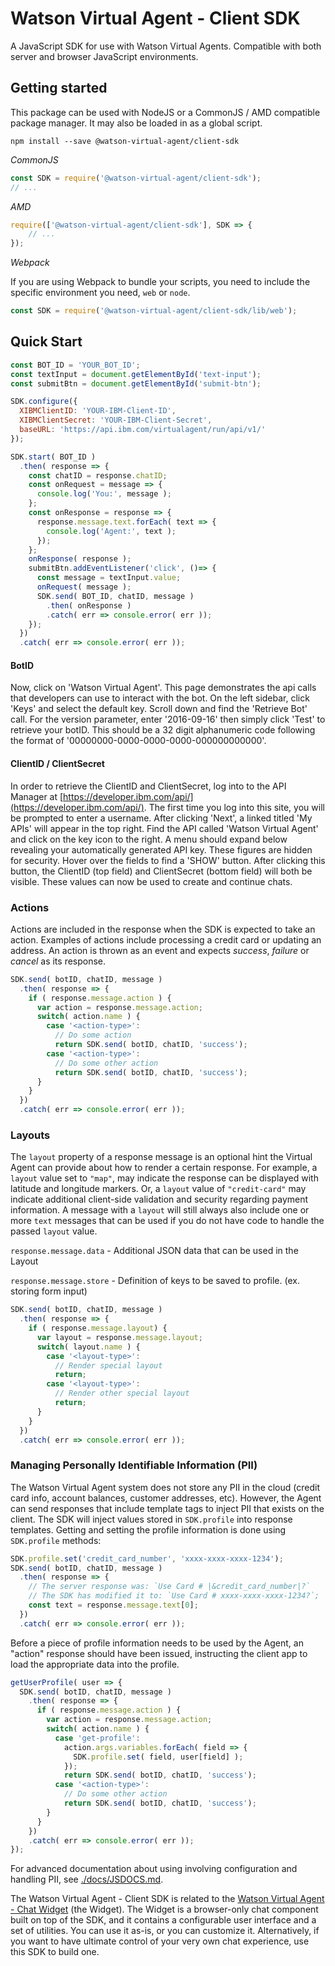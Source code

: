 
# Watson Virtual Agent - Client SDK

A JavaScript SDK for use with Watson Virtual Agents. Compatible with both server
and browser JavaScript environments.

## Getting started

This package can be used with NodeJS or a CommonJS / AMD compatible package
manager.  It may also be loaded in as a global script.

```console
npm install --save @watson-virtual-agent/client-sdk
```

*CommonJS*
```js
const SDK = require('@watson-virtual-agent/client-sdk');
// ...
```

*AMD*
```js
require(['@watson-virtual-agent/client-sdk'], SDK => {
	// ...
});
```

*Webpack*

If you are using Webpack to bundle your scripts, you need to include the
specific environment you need, `web` or `node`.

```js
const SDK = require('@watson-virtual-agent/client-sdk/lib/web');
```

## Quick Start

```js
const BOT_ID = 'YOUR_BOT_ID';
const textInput = document.getElementById('text-input');
const submitBtn = document.getElementById('submit-btn');

SDK.configure({
  XIBMClientID: 'YOUR-IBM-Client-ID',
  XIBMClientSecret: 'YOUR-IBM-Client-Secret',
  baseURL: 'https://api.ibm.com/virtualagent/run/api/v1/'
});

SDK.start( BOT_ID )
  .then( response => {
    const chatID = response.chatID;
    const onRequest = message => {
      console.log('You:', message );
    };
    const onResponse = response => {
      response.message.text.forEach( text => {
        console.log('Agent:', text );
      });
    };
    onResponse( response );
    submitBtn.addEventListener('click', ()=> {
      const message = textInput.value;
      onRequest( message );
      SDK.send( BOT_ID, chatID, message )
      	.then( onResponse )
        .catch( err => console.error( err ));
    });
  })
  .catch( err => console.error( err ));
```

#### BotID

Now, click on 'Watson Virtual Agent'. This page demonstrates the api calls that
developers can use to interact with the bot. On the left sidebar, click 'Keys'
and select the default key. Scroll down and find the 'Retrieve Bot' call. For
the version parameter, enter '2016-09-16' then simply click 'Test' to retrieve
your botID. This should be a 32 digit alphanumeric code following the format of
'00000000-0000-0000-0000-000000000000'.

#### ClientID / ClientSecret

In order to retrieve the ClientID and ClientSecret, log into to the API
Manager at [https://developer.ibm.com/api/](https://developer.ibm.com/api/).
The first time you log into this site, you will be prompted to enter a username.
After clicking 'Next',  a linked titled 'My APIs' will appear in the top right.
Find the API called 'Watson Virtual Agent' and click on the key icon to the
right. A menu should expand below revealing your automatically generated API
key. These figures are hidden for security. Hover over the fields to find a
'SHOW' button. After clicking this button, the ClientID (top field) and
ClientSecret (bottom field) will both be visible. These values can now be
used to create and continue chats.

### Actions

Actions are included in the response when the SDK is expected to take an action.
Examples of actions include processing a credit card or updating an address. An
action is thrown as an event and expects *success*, *failure* or *cancel* as its
response.

```js
SDK.send( botID, chatID, message )
  .then( response => {
    if ( response.message.action ) {
      var action = response.message.action;
      switch( action.name ) {
      	case '<action-type>':
          // Do some action
          return SDK.send( botID, chatID, 'success');
        case '<action-type>':
          // Do some other action
          return SDK.send( botID, chatID, 'success');
      }
    }
  })
  .catch( err => console.error( err ));
```

### Layouts

The `layout` property of a response message is an optional hint the Virtual
Agent can provide about how to render a certain response. For example, a
`layout` value set to `"map"`, may indicate the response can be displayed with
latitude and longitude markers.  Or, a `layout` value of `"credit-card"` may
indicate additional client-side validation and security regarding payment
information.  A message with a `layout` will still always also include one or
more `text` messages that can be used if you do not have code to handle the
passed `layout` value.

`response.message.data` - Additional JSON data that can be used in the Layout

`response.message.store` - Definition of keys to be saved to profile. (ex.
storing form input)

```js
SDK.send( botID, chatID, message )
  .then( response => {
    if ( response.message.layout) {
      var layout = response.message.layout;
      switch( layout.name ) {
        case '<layout-type>':
          // Render special layout
          return;
        case '<layout-type>':
          // Render other special layout
          return;
      }
    }
  })
  .catch( err => console.error( err ));
```

### Managing Personally Identifiable Information (PII)

The Watson Virtual Agent system does not store any PII in the cloud (credit card
info, account balances, customer addresses, etc). However, the Agent can send
responses that include template tags to inject PII that exists on the client.
The SDK will inject values stored in `SDK.profile` into response templates.
Getting and setting the profile information is done using `SDK.profile` methods:

```js
SDK.profile.set('credit_card_number', 'xxxx-xxxx-xxxx-1234');
SDK.send( botID, chatID, message )
  .then( response => {
    // The server response was: `Use Card # |&credit_card_number|?`
    // The SDK has modified it to: `Use Card # xxxx-xxxx-xxxx-1234?`;
    const text = response.message.text[0];
  })
  .catch( err => console.error( err ));
```

Before a piece of profile information needs to be used by the Agent, an "action"
response should have been issued, instructing the client app to load the
appropriate data into the profile.

```js
getUserProfile( user => {
  SDK.send( botID, chatID, message )
    .then( response => {
      if ( response.message.action ) {
        var action = response.message.action;
        switch( action.name ) {
          case 'get-profile':
			action.args.variables.forEach( field => {
              SDK.profile.set( field, user[field] );
            });
            return SDK.send( botID, chatID, 'success');
          case '<action-type>':
            // Do some other action
            return SDK.send( botID, chatID, 'success');
        }
      }
    })
    .catch( err => console.error( err ));
});
```

For advanced documentation about using involving configuration and handling PII,
see [./docs/JSDOCS.md](./docs/JSDOCS.md).

The Watson Virtual Agent - Client SDK is related to the [Watson Virtual
Agent - Chat Widget](https://github.com/watson-virtual-agents/chat-widget)
(the Widget). The Widget is a browser-only chat component built on top of the
SDK, and it contains a configurable user interface and a set of utilities. You
can use it as-is, or you can customize it. Alternatively, if you want to have
ultimate control of your very own chat experience, use this SDK to build one.
